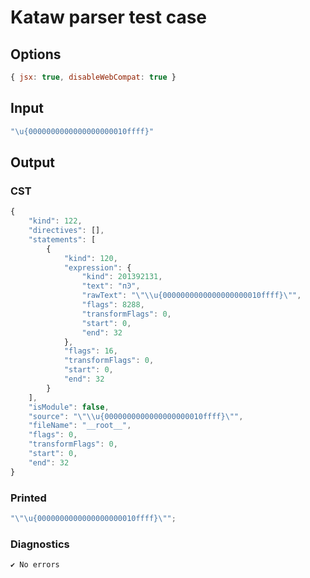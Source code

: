 # Kataw parser test case

## Options

`````js
{ jsx: true, disableWebCompat: true }
`````

## Input

`````js
"\u{0000000000000000000010ffff}"
`````

## Output

### CST

```javascript
{
    "kind": 122,
    "directives": [],
    "statements": [
        {
            "kind": 120,
            "expression": {
                "kind": 201392131,
                "text": "пϿ",
                "rawText": "\"\\u{0000000000000000000010ffff}\"",
                "flags": 8288,
                "transformFlags": 0,
                "start": 0,
                "end": 32
            },
            "flags": 16,
            "transformFlags": 0,
            "start": 0,
            "end": 32
        }
    ],
    "isModule": false,
    "source": "\"\\u{0000000000000000000010ffff}\"",
    "fileName": "__root__",
    "flags": 0,
    "transformFlags": 0,
    "start": 0,
    "end": 32
}
```

### Printed

```javascript
"\"\u{0000000000000000000010ffff}\"";
```

### Diagnostics

```javascript
✔ No errors
```

